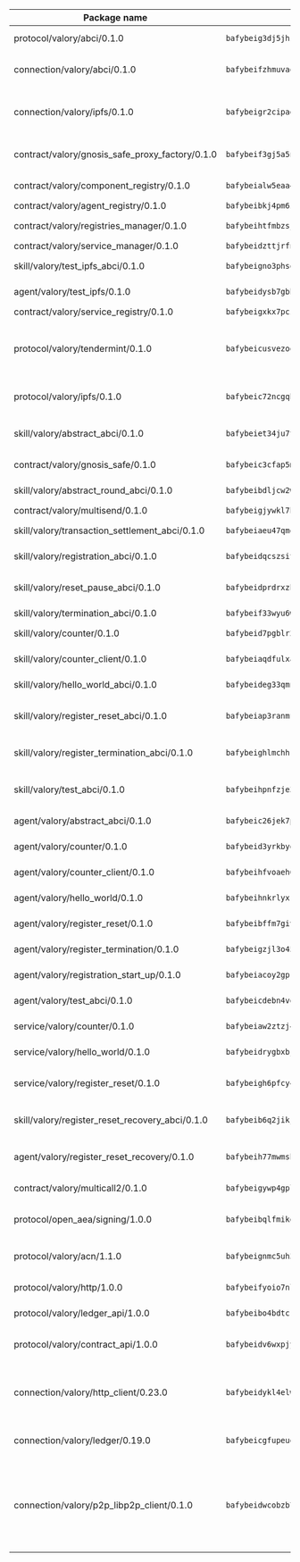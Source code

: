 | Package name                                                  | Package hash                                                  | Description                                                                                                                |
| ------------------------------------------------------------- | ------------------------------------------------------------- | -------------------------------------------------------------------------------------------------------------------------- |
| protocol/valory/abci/0.1.0                                    | `bafybeig3dj5jhsowlvg3t73kgobf6xn4nka7rkttakdb2gwsg5bp7rt7q4` | A protocol for ABCI requests and responses.                                                                                |
| connection/valory/abci/0.1.0                                  | `bafybeifzhmuvaqj5mnib65u5cqbmfpixjkow6iuh43ofricdpwdtjwawya` | connection to wrap communication with an ABCI server.                                                                      |
| connection/valory/ipfs/0.1.0                                  | `bafybeigr2cipad23aebjpnqtzpgymiwrwgmnior2fk4inbscdnqyl5epla` | A connection responsible for uploading and downloading files from IPFS.                                                    |
| contract/valory/gnosis_safe_proxy_factory/0.1.0               | `bafybeif3gj5a5n6humzzsc3hacmfvfdqltzo7ibc7vvtisv3ppmbzxbkui` | Gnosis Safe proxy factory (GnosisSafeProxyFactory) contract                                                                |
| contract/valory/component_registry/0.1.0                      | `bafybeialw5eaa4v54s7i3sjsuy6d5k624quhxhziqntwq5hnz4g646sb7m` | Component registry contract                                                                                                |
| contract/valory/agent_registry/0.1.0                          | `bafybeibkj4pm6ziqh2fl3xfsjiou4ibnxlipmvmqhgvc7xwpnaddbtxzli` | Agent registry contract                                                                                                    |
| contract/valory/registries_manager/0.1.0                      | `bafybeihtfmbzsjwsz7kmujzc4bofyoxckekbdi643f762tj3fe4witgjqu` | Registries Manager contract                                                                                                |
| contract/valory/service_manager/0.1.0                         | `bafybeidzttjrfn3kfxubr24axouytshsm57sjl2232g2z3wlitk6dl32em` | Service Manager contract                                                                                                   |
| skill/valory/test_ipfs_abci/0.1.0                             | `bafybeigno3phsoafjzp2jja4env2bhopy3jnnvl7zbkdt7f7cjku6i2x3e` | IPFS e2e testing application.                                                                                              |
| agent/valory/test_ipfs/0.1.0                                  | `bafybeidysb7gbhekavv2b3q6xl6rrlsjysosaqb63zbwq72kprsuhelisa` | Agent for testing the ABCI connection.                                                                                     |
| contract/valory/service_registry/0.1.0                        | `bafybeigxkx7pcz7blgcxtuga6c2z3fmrarcisauskusc64xulujs342rcq` | Service Registry contract                                                                                                  |
| protocol/valory/tendermint/0.1.0                              | `bafybeicusvezoqlmyt6iqomcbwaz3xkhk2qf3d56q5zprmj3xdxfy64k54` | A protocol for communication between two AEAs to share tendermint configuration details.                                   |
| protocol/valory/ipfs/0.1.0                                    | `bafybeic72ncgqbzoz2guj4p4yjqulid7mv6yroeh65hxznloamoveeg7hq` | A protocol specification for IPFS requests and responses.                                                                  |
| skill/valory/abstract_abci/0.1.0                              | `bafybeiet34ju7typtkqyfn572sacef5krrsb6d4vpfnviqi6kzunje3xny` | The abci skill provides a template of an ABCI application.                                                                 |
| contract/valory/gnosis_safe/0.1.0                             | `bafybeic3cfap5mbdfb67iejg6zaobtpgvxoltckdgbeovwc7gpzvjz2md4` | Gnosis Safe (GnosisSafeL2) contract                                                                                        |
| skill/valory/abstract_round_abci/0.1.0                        | `bafybeibdljcw2wchyderkonobpdpyb36yioagqcaoqldydw5bi6vvempma` | abstract round-based ABCI application                                                                                      |
| contract/valory/multisend/0.1.0                               | `bafybeigjywkl7hydjsrkogob3xebj2ifhqwmfhhxoeyrndzhhxi5u6amey` | MultiSend contract                                                                                                         |
| skill/valory/transaction_settlement_abci/0.1.0                | `bafybeiaeu47qmeeqipn6jnz4ymbxwqb66axvx3ddzocnni4zehbhiupc54` | ABCI application for transaction settlement.                                                                               |
| skill/valory/registration_abci/0.1.0                          | `bafybeidqcszsitlmsofegmbprny22hqlent2o6luxng5a46gplytexrtbq` | ABCI application for common apps.                                                                                          |
| skill/valory/reset_pause_abci/0.1.0                           | `bafybeidprdrxzbloz5imufkbpvetvkhywdvq3fopbhdzztfnud4onsdsce` | ABCI application for resetting and pausing app executions.                                                                 |
| skill/valory/termination_abci/0.1.0                           | `bafybeif33wyu6w7yrrhyacpt627i5g6nec2kiepsm5xx2b44zq657dch3a` | Termination skill.                                                                                                         |
| skill/valory/counter/0.1.0                                    | `bafybeid7pgblr236ylxqppn4srr72jxt4wz52ntd4ingwy75hju3hvnjay` | The ABCI Counter application example.                                                                                      |
| skill/valory/counter_client/0.1.0                             | `bafybeiaqdfulxamdshw7fykfkqvkpvjb5bnmhv7ffrjiwdi4ktiulklx6q` | A client for the ABCI counter application.                                                                                 |
| skill/valory/hello_world_abci/0.1.0                           | `bafybeideg33qmn5lu557sztwed2w4bpqy46no5xxi7w63l2amcsjbu3uei` | Hello World ABCI application.                                                                                              |
| skill/valory/register_reset_abci/0.1.0                        | `bafybeiap3ranmfbvg3vxevkw6hoj57blklrn653j2apj5u7q22nmfeh3ru` | ABCI application for dummy skill that registers and resets                                                                 |
| skill/valory/register_termination_abci/0.1.0                  | `bafybeighlmchhkwyjuuciybx6ymqg2trfvwo2nsh7xbohb7yx22vz2uaay` | ABCI application for dummy skill that registers and resets                                                                 |
| skill/valory/test_abci/0.1.0                                  | `bafybeihpnfzje34kszpdzblxvs63bbwnd6st6vtf3j246wex2y7a6k743q` | ABCI application for testing the ABCI connection.                                                                          |
| agent/valory/abstract_abci/0.1.0                              | `bafybeic26jek7pmiakwd6xpp6p2o42hoe5vt3qriwl2dtune42quzsgb44` | The abstract ABCI AEA - for testing purposes only.                                                                         |
| agent/valory/counter/0.1.0                                    | `bafybeid3yrkbydawyhjlvpfje73hkb5xvsnxamaef4rurtggiei4zcl7mm` | The ABCI Counter example as an AEA                                                                                         |
| agent/valory/counter_client/0.1.0                             | `bafybeihfvoaeh6s7idwqxcfs4fpil4mbtvg6jugpul34p335ziztq4r5pi` | The ABCI Counter example as an AEA                                                                                         |
| agent/valory/hello_world/0.1.0                                | `bafybeihnkrlyxkqdyn5nyxpg5nqgl6qziksvm7jbdtw4zt2tsnewqpshjy` | Hello World ABCI example.                                                                                                  |
| agent/valory/register_reset/0.1.0                             | `bafybeibffm7givuy5gamdfxbdaoctuqxbvi662mbd64gt3vc4n6pi7usvm` | Register reset to replicate Tendermint issue.                                                                              |
| agent/valory/register_termination/0.1.0                       | `bafybeigzjl3o45epcmnkxjfe2aq7ippg66uicjtkp6obvpas7plyxzowhy` | Register terminate to test the termination feature.                                                                        |
| agent/valory/registration_start_up/0.1.0                      | `bafybeiacoy2gpru367sw4zewsdssggxrdtebfcixkazsc6hrkymo764vxa` | Registration start-up ABCI example.                                                                                        |
| agent/valory/test_abci/0.1.0                                  | `bafybeicdebn4vd4vyps2em527hzzywk5joh3og7sivjjoi6p46jkljwnhm` | Agent for testing the ABCI connection.                                                                                     |
| service/valory/counter/0.1.0                                  | `bafybeiaw2ztzj4elyizxv4vbqui3unuatclrbrmltbv5dqv53yhl5hrvna` | A set of agents incrementing a counter                                                                                     |
| service/valory/hello_world/0.1.0                              | `bafybeidrygbxbjwb5ygftiqmnjmt4hd64wfmokk56e56vnpgdw5s3tjyky` | A simple demonstration of a simple ABCI application                                                                        |
| service/valory/register_reset/0.1.0                           | `bafybeigh6pfcy4rekymgbqphhpob4yw4vfq4i4cqgisphppeuxjpeiovne` | Test and debug tendermint reset mechanism.                                                                                 |
| skill/valory/register_reset_recovery_abci/0.1.0               | `bafybeib6q2jikjllwekq3nvtnbqtl6aq2idrsva3xqyfnxvx3tfgvm7c3m` | ABCI application for dummy skill that registers and resets                                                                 |
| agent/valory/register_reset_recovery/0.1.0                    | `bafybeih77mwmsbjj7ns2a6zajsylpqxch2ld34as66zgmdde3v5glrzxxq` | Agent to showcase hard reset as a recovery mechanism.                                                                      |
| contract/valory/multicall2/0.1.0                              | `bafybeigywp4gpl6lel2bemehbvevpfflnwnpjaq3wnb7o7rjnwzqrlnijq` | The MakerDAO multicall2 contract.                                                                                          |
| protocol/open_aea/signing/1.0.0                               | `bafybeibqlfmikg5hk4phzak6gqzhpkt6akckx7xppbp53mvwt6r73h7tk4` | A protocol for communication between skills and decision maker.                                                            |
| protocol/valory/acn/1.1.0                                     | `bafybeignmc5uh3vgpuckljcj2tgg7hdqyytkm6m5b6v6mxtazdcvubibva` | The protocol used for envelope delivery on the ACN.                                                                        |
| protocol/valory/http/1.0.0                                    | `bafybeifyoio7nlh5zzyn5yz7krkou56l22to3cwg7gw5v5o3vxwklibhty` | A protocol for HTTP requests and responses.                                                                                |
| protocol/valory/ledger_api/1.0.0                              | `bafybeibo4bdtcrxi2suyzldwoetjar6pqfzm6vt5xal22ravkkcvdmtksi` | A protocol for ledger APIs requests and responses.                                                                         |
| protocol/valory/contract_api/1.0.0                            | `bafybeidv6wxpjyb2sdyibnmmum45et4zcla6tl63bnol6ztyoqvpl4spmy` | A protocol for contract APIs requests and responses.                                                                       |
| connection/valory/http_client/0.23.0                          | `bafybeidykl4elwbcjkqn32wt5h4h7tlpeqovrcq3c5bcplt6nhpznhgczi` | The HTTP_client connection that wraps a web-based client connecting to a RESTful API specification.                        |
| connection/valory/ledger/0.19.0                               | `bafybeicgfupeudtmvehbwziqfxiz6ztsxr5rxzvalzvsdsspzz73o5fzfi` | A connection to interact with any ledger API and contract API.                                                             |
| connection/valory/p2p_libp2p_client/0.1.0                     | `bafybeidwcobzb7ut3efegoedad7jfckvt2n6prcmd4g7xnkm6hp6aafrva` | The libp2p client connection implements a tcp connection to a running libp2p node as a traffic delegate to send/receive envelopes to/from agents in the DHT. |
